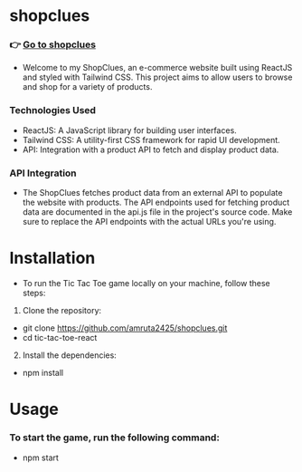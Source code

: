 # shopclues
### 👉 [Go to shopclues](https://shopclues25.netlify.app/)

- Welcome to my ShopClues, an e-commerce website built using ReactJS and styled with Tailwind CSS. This project aims to allow users to browse and shop for a variety of products.

###  Technologies Used
- ReactJS: A JavaScript library for building user interfaces.
- Tailwind CSS: A utility-first CSS framework for rapid UI development.
- API: Integration with a product API to fetch and display product data.

### API Integration

- The ShopClues fetches product data from an external API to populate the website with products. The API endpoints used for fetching product data are documented in the api.js file in the project's source code. Make sure to replace the API endpoints with the actual URLs you're using.

# Installation

- To run the Tic Tac Toe game locally on your machine, follow these steps:

1. Clone the repository:
  - git clone https://github.com/amruta2425/shopclues.git
  - cd tic-tac-toe-react

2. Install the dependencies:
  - npm install


# Usage
### To start the game, run the following command:

- npm start


